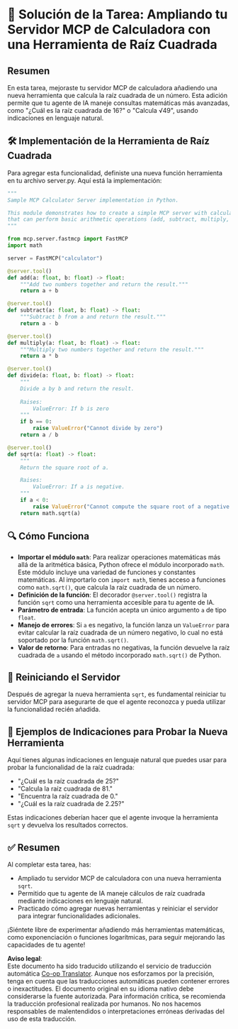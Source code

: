 <!--
CO_OP_TRANSLATOR_METADATA:
{
  "original_hash": "e9490aedc71f99bc774af57b207a7adb",
  "translation_date": "2025-07-13T21:44:29+00:00",
  "source_file": "03-GettingStarted/07-aitk/solution/README.md",
  "language_code": "es"
}
-->
# 📘 Solución de la Tarea: Ampliando tu Servidor MCP de Calculadora con una Herramienta de Raíz Cuadrada

## Resumen
En esta tarea, mejoraste tu servidor MCP de calculadora añadiendo una nueva herramienta que calcula la raíz cuadrada de un número. Esta adición permite que tu agente de IA maneje consultas matemáticas más avanzadas, como "¿Cuál es la raíz cuadrada de 16?" o "Calcula √49", usando indicaciones en lenguaje natural.

## 🛠️ Implementación de la Herramienta de Raíz Cuadrada
Para agregar esta funcionalidad, definiste una nueva función herramienta en tu archivo server.py. Aquí está la implementación:

```python
"""
Sample MCP Calculator Server implementation in Python.

This module demonstrates how to create a simple MCP server with calculator tools
that can perform basic arithmetic operations (add, subtract, multiply, divide).
"""

from mcp.server.fastmcp import FastMCP
import math

server = FastMCP("calculator")

@server.tool()
def add(a: float, b: float) -> float:
    """Add two numbers together and return the result."""
    return a + b

@server.tool()
def subtract(a: float, b: float) -> float:
    """Subtract b from a and return the result."""
    return a - b

@server.tool()
def multiply(a: float, b: float) -> float:
    """Multiply two numbers together and return the result."""
    return a * b

@server.tool()
def divide(a: float, b: float) -> float:
    """
    Divide a by b and return the result.
    
    Raises:
        ValueError: If b is zero
    """
    if b == 0:
        raise ValueError("Cannot divide by zero")
    return a / b

@server.tool()
def sqrt(a: float) -> float:
    """
    Return the square root of a.

    Raises:
        ValueError: If a is negative.
    """
    if a < 0:
        raise ValueError("Cannot compute the square root of a negative number.")
    return math.sqrt(a)
```

## 🔍 Cómo Funciona

- **Importar el módulo `math`**: Para realizar operaciones matemáticas más allá de la aritmética básica, Python ofrece el módulo incorporado `math`. Este módulo incluye una variedad de funciones y constantes matemáticas. Al importarlo con `import math`, tienes acceso a funciones como `math.sqrt()`, que calcula la raíz cuadrada de un número.
- **Definición de la función**: El decorador `@server.tool()` registra la función `sqrt` como una herramienta accesible para tu agente de IA.
- **Parámetro de entrada**: La función acepta un único argumento `a` de tipo `float`.
- **Manejo de errores**: Si `a` es negativo, la función lanza un `ValueError` para evitar calcular la raíz cuadrada de un número negativo, lo cual no está soportado por la función `math.sqrt()`.
- **Valor de retorno**: Para entradas no negativas, la función devuelve la raíz cuadrada de `a` usando el método incorporado `math.sqrt()` de Python.

## 🔄 Reiniciando el Servidor
Después de agregar la nueva herramienta `sqrt`, es fundamental reiniciar tu servidor MCP para asegurarte de que el agente reconozca y pueda utilizar la funcionalidad recién añadida.

## 💬 Ejemplos de Indicaciones para Probar la Nueva Herramienta
Aquí tienes algunas indicaciones en lenguaje natural que puedes usar para probar la funcionalidad de la raíz cuadrada:

- "¿Cuál es la raíz cuadrada de 25?"
- "Calcula la raíz cuadrada de 81."
- "Encuentra la raíz cuadrada de 0."
- "¿Cuál es la raíz cuadrada de 2.25?"

Estas indicaciones deberían hacer que el agente invoque la herramienta `sqrt` y devuelva los resultados correctos.

## ✅ Resumen
Al completar esta tarea, has:

- Ampliado tu servidor MCP de calculadora con una nueva herramienta `sqrt`.
- Permitido que tu agente de IA maneje cálculos de raíz cuadrada mediante indicaciones en lenguaje natural.
- Practicado cómo agregar nuevas herramientas y reiniciar el servidor para integrar funcionalidades adicionales.

¡Siéntete libre de experimentar añadiendo más herramientas matemáticas, como exponenciación o funciones logarítmicas, para seguir mejorando las capacidades de tu agente!

**Aviso legal**:  
Este documento ha sido traducido utilizando el servicio de traducción automática [Co-op Translator](https://github.com/Azure/co-op-translator). Aunque nos esforzamos por la precisión, tenga en cuenta que las traducciones automáticas pueden contener errores o inexactitudes. El documento original en su idioma nativo debe considerarse la fuente autorizada. Para información crítica, se recomienda la traducción profesional realizada por humanos. No nos hacemos responsables de malentendidos o interpretaciones erróneas derivadas del uso de esta traducción.